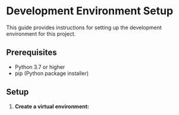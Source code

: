 # Development Environment Setup

This guide provides instructions for setting up the development environment for this project.

## Prerequisites

- Python 3.7 or higher
- pip (Python package installer)

## Setup

1. **Create a virtual environment:**
